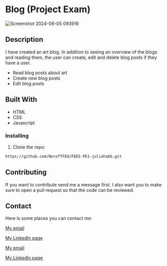 # Blog (Project Exam)

![Screenshot 2024-06-05 093916](https://github.com/NoroffFEU/FED1-PE1-juliehabb/assets/142581387/0d776fe2-d967-4d8c-b47d-4ccee65c9ca5)


## Description

I have created an art blog. In addition to seeing an overview of the blogs and reading them, the user can create, edit and delete blog posts if they have a user.

- Read blog posts about art
- Create new blog posts
- Edit blog posts

## Built With
- HTML
- CSS
- Javascript

### Installing

1. Clone the repo:

```bash
https://github.com/NoroffFEU/FED1-PE1-juliehabb.git
```

## Contributing

If you want to contribute send me a message first. I also want you to make sure to open a pull request so that the code can be reviewed. 

## Contact

Here is some places you can contact me:

[My email](julie.habbestad@hotmail.com)

[My LinkedIn page](in/julie-habbestad-4388161b0)

[My email](julie.habbestad@hotmail.com)

[My LinkedIn page](in/julie-habbestad-4388161b0)
